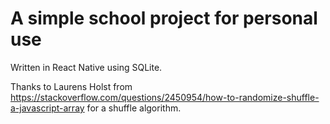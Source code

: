 # A simple school project for personal use

Written in React Native using SQLite.

Thanks to Laurens Holst from https://stackoverflow.com/questions/2450954/how-to-randomize-shuffle-a-javascript-array for a shuffle algorithm.
